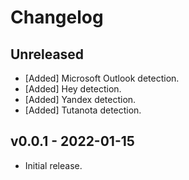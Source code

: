 # Changelog

<!--
Prefix your message with one of the following:

- [Added] for new features.
- [Changed] for changes in existing functionality.
- [Deprecated] for soon-to-be removed features.
- [Removed] for now removed features.
- [Fixed] for any bug fixes.
- [Security] in case of vulnerabilities.
-->

## Unreleased

- [Added] Microsoft Outlook detection.
- [Added] Hey detection.
- [Added] Yandex detection.
- [Added] Tutanota detection.

## v0.0.1 - 2022-01-15

- Initial release.
